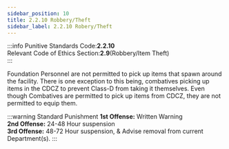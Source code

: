 ```yaml
---
sidebar_position: 10
title: 2.2.10 Robbery/Theft
sidebar_label: 2.2.10 Robery/Theft
---
```


:::info
Punitive Standards Code:<Highlight color="#E46C07">**2.2.10**</Highlight> <br />
Relevant Code of Ethics Section:<Highlight color="18A304">**2.9**</Highlight>(Robbery/Item Theft) <br />
:::

Foundation Personnel are not permitted to pick up items that spawn around the facility. There is one exception to this being, combatives picking up items in the CDCZ to prevent Class-D from taking it themselves. Even though Combatives are permitted to pick up items from CDCZ, they are not permitted to equip them. 

:::warning Standard Punishment
**1st Offense:** Written Warning <br />
**2nd Offense:** 24-48 Hour suspension <br />
**3rd Offense:** 48-72 Hour suspension, & Advise removal from current Department(s).
:::